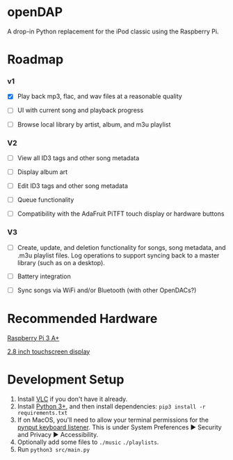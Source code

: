 # openDAP
A drop-in Python replacement for the iPod classic using the Raspberry Pi.

# Roadmap
### v1

- [x] Play back mp3, flac, and wav files at a reasonable quality

- [ ] UI with current song and playback progress

- [ ] Browse local library by artist, album, and m3u playlist

### V2

- [ ] View all ID3 tags and other song metadata

- [ ] Display album art

- [ ] Edit ID3 tags and other song metadata

- [ ] Queue functionality

- [ ] Compatibility with the AdaFruit PiTFT touch display or hardware buttons

### V3

- [ ] Create, update, and deletion functionality for songs, song metadata, and .m3u playlist files. Log operations to support syncing back to a master library (such as on a desktop).

- [ ] Battery integration

- [ ] Sync songs via WiFi and/or Bluetooth (with other OpenDACs?)

# Recommended Hardware
[Raspberry Pi 3 A+](https://www.adafruit.com/product/4027)

[2.8 inch touchscreen display](https://www.adafruit.com/product/1601)

# Development Setup
1. Install [VLC](https://www.videolan.org/vlc/) if you don't have it already.
1. Install [Python 3+](https://www.python.org/), and then install dependencies:
`pip3 install -r requirements.txt`
1. If on MacOS, you'll need to allow your terminal permissions for the [pynput keyboard listener](https://pynput.readthedocs.io/en/latest/limitations.html#mac-osx). This is under System Preferences ▶ Security and Privacy ▶ Accessibility.
1. Optionally add some files to `./music` `./playlists`.
1. Run `python3 src/main.py`
